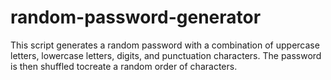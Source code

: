 # random-password-generator
This script generates a random password with a combination of uppercase letters, lowercase letters, digits, and punctuation characters. The password is then shuffled tocreate a random order of characters.
